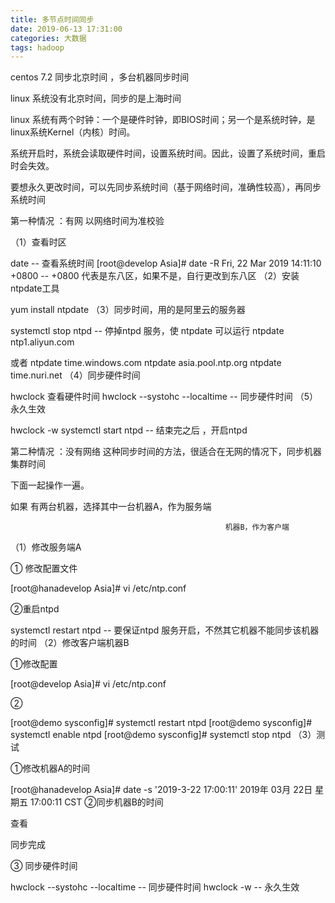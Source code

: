 ```yaml
---
title: 多节点时间同步
date: 2019-06-13 17:31:00
categories: 大数据
tags: hadoop
---
```

centos 7.2 同步北京时间 ，多台机器同步时间

linux 系统没有北京时间，同步的是上海时间

linux 系统有两个时钟：一个是硬件时钟，即BIOS时间；另一个是系统时钟，是linux系统Kernel（内核）时间。

系统开启时，系统会读取硬件时间，设置系统时间。因此，设置了系统时间，重启时会失效。

要想永久更改时间，可以先同步系统时间（基于网络时间，准确性较高），再同步系统时间

第一种情况 ：有网
以网络时间为准校验

（1）查看时区

date    -- 查看系统时间
[root@develop Asia]# date -R
Fri, 22 Mar 2019 14:11:10 +0800      -- +0800  代表是东八区，如果不是，自行更改到东八区
（2）安装ntpdate工具

yum install ntpdate
（3）同步时间，用的是阿里云的服务器

systemctl stop  ntpd         -- 停掉ntpd 服务，使 ntpdate 可以运行
ntpdate ntp1.aliyun.com

或者 ntpdate time.windows.com
ntpdate asia.pool.ntp.org
ntpdate time.nuri.net
 （4）同步硬件时间

hwclock  查看硬件时间
hwclock --systohc --localtime     -- 同步硬件时间
（5）永久生效

hwclock -w 
systemctl start  ntpd    -- 结束完之后 ，开启ntpd
 

 

 第二种情况 ：没有网络
这种同步时间的方法，很适合在无网的情况下，同步机器集群时间

下面一起操作一遍。

如果  有两台机器，选择其中一台机器A，作为服务端

                                                    机器B，作为客户端

（1）修改服务端A

① 修改配置文件

[root@hanadevelop Asia]# vi  /etc/ntp.conf




②重启ntpd

systemctl restart ntpd   -- 要保证ntpd 服务开启，不然其它机器不能同步该机器的时间
（2）修改客户端机器B

①修改配置

[root@develop Asia]# vi  /etc/ntp.conf


 

②

[root@demo sysconfig]# systemctl restart ntpd
[root@demo sysconfig]# systemctl enable ntpd
[root@demo sysconfig]# systemctl stop  ntpd
（3）测试

①修改机器A的时间

[root@hanadevelop Asia]# date -s '2019-3-22 17:00:11'
2019年 03月 22日 星期五 17:00:11 CST
②同步机器B的时间



查看



同步完成

③ 同步硬件时间

hwclock --systohc --localtime     -- 同步硬件时间
hwclock -w     -- 永久生效